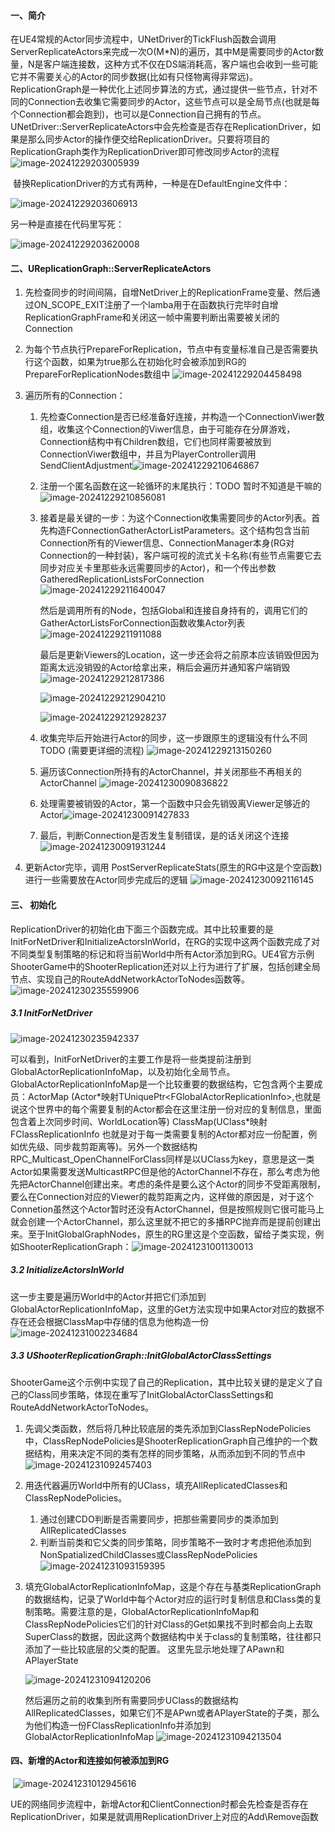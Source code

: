 #### 一、简介

​	在UE4常规的Actor同步流程中，UNetDriver的TickFlush函数会调用ServerReplicateActors来完成一次O(M*N)的遍历，其中M是需要同步的Actor数量，N是客户端连接数，这种方式不仅在DS端消耗高，客户端也会收到一些可能它并不需要关心的Actor的同步数据(比如有只怪物离得非常远)。ReplicationGraph是一种优化上述同步算法的方式，通过提供一些节点，针对不同的Connection去收集它需要同步的Actor，这些节点可以是全局节点(也就是每个Connection都会跑到)，也可以是Connection自己拥有的节点。
​	UNetDriver::ServerReplicateActors中会先检查是否存在ReplicationDriver，如果是那么同步Actor的操作便交给ReplicationDriver。只要将项目的ReplicationGraph类作为ReplicationDriver即可修改同步Actor的流程![image-20241229203005939](D:\WPS\MyNote-main\noteImage\image-20241229203005939.png)

​	替换ReplicationDriver的方式有两种，一种是在DefaultEngine文件中：

![image-20241229203606913](D:\WPS\MyNote-main\noteImage\image-20241229203606913.png)

另一种是直接在代码里写死：

![image-20241229203620008](D:\WPS\MyNote-main\noteImage\image-20241229203620008.png)

#### 二、UReplicationGraph::ServerReplicateActors

1. 先检查同步的时间间隔，自增NetDriver上的ReplicationFrame变量、然后通过ON_SCOPE_EXIT注册了一个lamba用于在函数执行完毕时自增ReplicationGraphFrame和关闭这一帧中需要判断出需要被关闭的Connection
2. 为每个节点执行PrepareForReplication，节点中有变量标准自己是否需要执行这个函数，如果为true那么在初始化时会被添加到RG的PrepareForReplicationNodes数组中
   ![image-20241229204458498](D:\WPS\MyNote-main\noteImage\image-20241229204458498.png)

3. 遍历所有的Connection：

   1. 先检查Connection是否已经准备好连接，并构造一个ConnectionViwer数组，收集这个Connection的Viwer信息，由于可能存在分屏游戏，Connection结构中有Children数组，它们也同样需要被放到ConnectionViwer数组中，并且为PlayerController调用SendClientAdjustment![image-20241229210646867](D:\WPS\MyNote-main\noteImage\image-20241229210646867.png)

   2. 注册一个匿名函数在这一轮循环的末尾执行：TODO 暂时不知道是干嘛的![image-20241229210856081](D:\WPS\MyNote-main\noteImage\image-20241229210856081.png)

   3. 接着是最关键的一步：为这个Connection收集需要同步的Actor列表。首先构造FConnectionGatherActorListParameters。这个结构包含当前Connection所有的Viewer信息、ConnectionManager本身(RG对Connection的一种封装)，客户端可视的流式关卡名称(有些节点需要它去同步对应关卡里那些永远需要同步的Actor)，和一个传出参数GatheredReplicationListsForConnection
      ![image-20241229211640047](D:\WPS\MyNote-main\noteImage\image-20241229211640047.png)

      然后是调用所有的Node，包括Global和连接自身持有的，调用它们的GatherActorListsForConnection函数收集Actor列表![image-20241229211911088](D:\WPS\MyNote-main\noteImage\image-20241229211911088.png)

      最后是更新Viewers的Location，这一步还会将之前原本应该销毁但因为距离太远没销毁的Actor给拿出来，稍后会遍历并通知客户端销毁
      ![image-20241229212817386](D:\WPS\MyNote-main\noteImage\image-20241229212817386.png)

      ![image-20241229212904210](D:\WPS\MyNote-main\noteImage\image-20241229212904210.png)

      ![image-20241229212928237](D:\WPS\MyNote-main\noteImage\image-20241229212928237.png)

   4.  收集完毕后开始进行Actor的同步，这一步跟原生的逻辑没有什么不同 TODO (需要更详细的流程)
      ![image-20241229213150260](D:\WPS\MyNote-main\noteImage\image-20241229213150260.png)
   5. 遍历该Connection所持有的ActorChannel，并关闭那些不再相关的ActorChannel
      ![image-20241230090836822](D:\WPS\MyNote-main\noteImage\image-20241230090836822.png)
   6. 处理需要被销毁的Actor，第一个函数中只会先销毁离Viewer足够近的Actor![image-20241230091427833](D:\WPS\MyNote-main\noteImage\image-20241230091427833.png)
   7. 最后，判断Connection是否发生复制错误，是的话关闭这个连接
      ![image-20241230091931244](D:\WPS\MyNote-main\noteImage\image-20241230091931244.png)

4. 更新Actor完毕，调用 PostServerReplicateStats(原生的RG中这是个空函数)进行一些需要放在Actor同步完成后的逻辑
   ![image-20241230092116145](D:\WPS\MyNote-main\noteImage\image-20241230092116145.png)

#### 三、 初始化

​	ReplicationDriver的初始化由下面三个函数完成。其中比较重要的是InitForNetDriver和InitializeActorsInWorld，在RG的实现中这两个函数完成了对不同类型复制策略的标记和将当前World中所有Actor添加到RG。UE4官方示例ShooterGame中的ShooterReplication还对以上行为进行了扩展，包括创建全局节点、实现自己的RouteAddNetworkActorToNodes函数等。
![image-20241230235559906](D:\WPS\MyNote-main\noteImage\image-20241230235559906.png)

##### 3.1 InitForNetDriver

![image-20241230235942337](D:\WPS\MyNote-main\noteImage\image-20241230235942337.png)

​	可以看到，InitForNetDriver的主要工作是将一些类提前注册到GlobalActorReplicationInfoMap，以及初始化全局节点。GlobalActorReplicationInfoMap是一个比较重要的数据结构，它包含两个主要成员：ActorMap (Actor*映射TUniquePtr\<FGlobalActorReplicationInfo\>,也就是说这个世界中的每个需要复制的Actor都会在这里注册一份对应的复制信息，里面包含着上次同步时间、WorldLocation等)    ClassMap(UClass\*映射FClassReplicationInfo 也就是对于每一类需要复制的Actor都对应一份配置，例如优先级、同步裁剪距离等)。
​	另外一个数据结构RPC_Multicast_OpenChannelForClass同样是以UClass为key，意思是这一类Actor如果需要发送MulticastRPC但是他的ActorChannel不存在，那么考虑为他先把ActorChannel创建出来。考虑的条件是要么这个Actor的同步不受距离限制，要么在Connection对应的Viewer的裁剪距离之内，这样做的原因是，对于这个Connetion虽然这个Actor暂时还没有ActorChannel，但是按照规则它很可能马上就会创建一个ActorChannel，那么这里就不把它的多播RPC抛弃而是提前创建出来。
​	至于InitGlobalGraphNodes，原生的RG里这是个空函数，留给子类实现，例如ShooterReplicationGraph：![image-20241231001130013](D:\WPS\MyNote-main\noteImage\image-20241231001130013.png)

##### 3.2 InitializeActorsInWorld

​	这一步主要是遍历World中的Actor并把它们添加到GlobalActorReplicationInfoMap，这里的Get方法实现中如果Actor对应的数据不存在还会根据ClassMap中存储的信息为他构造一份
![image-20241231002234684](D:\WPS\MyNote-main\noteImage\image-20241231002234684.png)

##### 3.3  UShooterReplicationGraph::InitGlobalActorClassSettings

​	ShooterGame这个示例中实现了自己的Replication，其中比较关键的是定义了自己的Class同步策略，体现在重写了InitGlobalActorClassSettings和RouteAddNetworkActorToNodes。

1. 先调父类函数，然后将几种比较底层的类先添加到ClassRepNodePolicies中，ClassRepNodePolicies是ShooterReplicationGraph自己维护的一个数据结构，用来决定不同的类有怎样的同步策略，从而添加到不同的节点中
   ![image-20241231092457403](D:\WPS\MyNote-main\noteImage\image-20241231092457403.png)
2. 用迭代器遍历World中所有的UClass，填充AllReplicatedClasses和ClassRepNodePolicies。
   1. 通过创建CDO判断是否需要同步，把那些需要同步的类添加到AllReplicatedClasses
   2. 判断当前类和它父类的同步策略，同步策略不一致时才考虑把他添加到NonSpatializedChildClasses或ClassRepNodePolicies
      ![image-20241231093159395](D:\WPS\MyNote-main\noteImage\image-20241231093159395.png)

3. 填充GlobalActorReplicationInfoMap，这是个存在与基类ReplicationGraph的数据结构，记录了World中每个Actor对应的运行时复制信息和Class类的复制策略。需要注意的是，GlobalActorReplicationInfoMap和ClassRepNodePolicies它们的针对Class的Get如果找不到时都会向上去取SuperClass的数据，因此这两个数据结构中关于class的复制策略，往往都只添加了一些比较底层的父类的配置。
      这里先显示地处理了APawn和APlayerState

   ![image-20241231094120206](D:\WPS\MyNote-main\noteImage\image-20241231094120206.png)

   然后遍历之前的收集到所有需要同步UClass的数据结构AllReplicatedClasses，如果它们不是APwn或者APlayerState的子类，那么为他们构造一份FClassReplicationInfo并添加到GlobalActorReplicationInfoMap
   ![image-20241231094213504](D:\WPS\MyNote-main\noteImage\image-20241231094213504.png)

#### 四、新增的Actor和连接如何被添加到RG

​	![image-20241231012945616](D:\WPS\MyNote-main\noteImage\image-20241231012945616.png)

UE的网络同步流程中，新增Actor和ClientConnection时都会先检查是否存在ReplicationDriver，如果是就调用ReplicationDriver上对应的Add\Remove函数